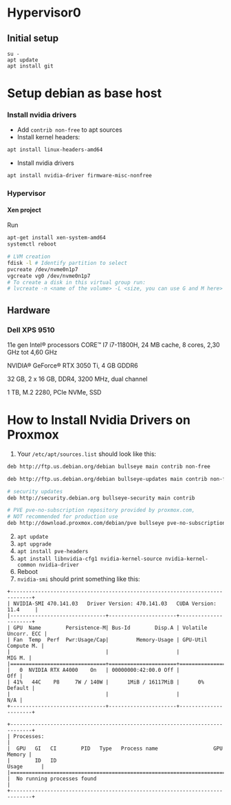 # Hypervisor0

## Initial setup
```
su -
apt update
apt install git 
```
# Setup debian as base host

### Install nvidia drivers
* Add `contrib non-free` to apt sources
* Install kernel headers: 
```bash
apt install linux-headers-amd64
```
* Install nvidia drivers
```bash
apt install nvidia-driver firmware-misc-nonfree
```

### Hypervisor

#### Xen project
Run
```bash
apt-get install xen-system-amd64
systemctl reboot

# LVM creation
fdisk -l # Identify partition to select
pvcreate /dev/nvme0n1p7
vgcreate vg0 /dev/nvme0n1p7
# To create a disk in this virtual group run:
# lvcreate -n <name of the volume> -L <size, you can use G and M here> vg0
```


## Hardware
### Dell XPS 9510
11e gen Intel® processors CORE™ I7 i7-11800H, 24 MB cache, 8 cores, 2,30 GHz tot 4,60 GHz

NVIDIA® GeForce® RTX 3050 Ti, 4 GB GDDR6

32 GB, 2 x 16 GB, DDR4, 3200 MHz, dual channel

1 TB, M.2 2280, PCIe NVMe, SSD


# How to Install Nvidia Drivers on Proxmox

1. Your `/etc/apt/sources.list` should look like this:
```bash
deb http://ftp.us.debian.org/debian bullseye main contrib non-free

deb http://ftp.us.debian.org/debian bullseye-updates main contrib non-free

# security updates
deb http://security.debian.org bullseye-security main contrib

# PVE pve-no-subscription repository provided by proxmox.com,
# NOT recommended for production use
deb http://download.proxmox.com/debian/pve bullseye pve-no-subscription
```

2. `apt update`
3. `apt upgrade`
4. `apt install pve-headers`
5. `apt install libnvidia-cfg1 nvidia-kernel-source nvidia-kernel-common nvidia-driver`
6. Reboot
7. `nvidia-smi` should print something like this:
```
+-----------------------------------------------------------------------------+
| NVIDIA-SMI 470.141.03   Driver Version: 470.141.03   CUDA Version: 11.4     |
|-------------------------------+----------------------+----------------------+
| GPU  Name        Persistence-M| Bus-Id        Disp.A | Volatile Uncorr. ECC |
| Fan  Temp  Perf  Pwr:Usage/Cap|         Memory-Usage | GPU-Util  Compute M. |
|                               |                      |               MIG M. |
|===============================+======================+======================|
|   0  NVIDIA RTX A4000    On   | 00000000:42:00.0 Off |                  Off |
| 41%   44C    P8     7W / 140W |      1MiB / 16117MiB |      0%      Default |
|                               |                      |                  N/A |
+-------------------------------+----------------------+----------------------+
                                                                               
+-----------------------------------------------------------------------------+
| Processes:                                                                  |
|  GPU   GI   CI        PID   Type   Process name                  GPU Memory |
|        ID   ID                                                   Usage      |
|=============================================================================|
|  No running processes found                                                 |
+-----------------------------------------------------------------------------+
```
